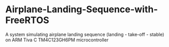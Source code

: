 # Airplane-Landing-Sequence-with-FreeRTOS
A system simulating airplane landing sequence (landing - take-off - stable) on ARM Tiva C TM4C123GH6PM microcontroller
